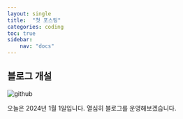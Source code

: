 ```yaml
---
layout: single
title:  "첫 포스팅"
categories: coding
toc: true
sidebar:
    nav: "docs"
---
```

## 블로그 개설

![github](../../images/2024-01-01-first/github.png)

오늘은 2024년 1월 1일입니다.
열심히 블로그를 운영해보겠습니다.